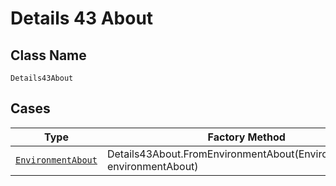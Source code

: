 
# Details 43 About

## Class Name

`Details43About`

## Cases

| Type | Factory Method |
|  --- | --- |
| [`EnvironmentAbout`](../../../doc/models/environment-about.md) | Details43About.FromEnvironmentAbout(EnvironmentAbout environmentAbout) |

